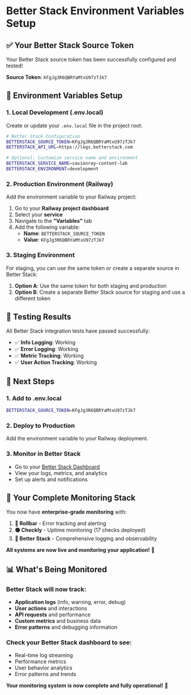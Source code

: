 # Better Stack Environment Variables Setup

## ✅ **Your Better Stack Source Token**

Your Better Stack source token has been successfully configured and tested!

**Source Token**: `KFgJg3R6QBRYaMtxU97zTJk7`

## 🔧 **Environment Variables Setup**

### 1. **Local Development (.env.local)**

Create or update your `.env.local` file in the project root:

```bash
# Better Stack Configuration
BETTERSTACK_SOURCE_TOKEN=KFgJg3R6QBRYaMtxU97zTJk7
BETTERSTACK_API_URL=https://logs.betterstack.com

# Optional: Customize service name and environment
BETTERSTACK_SERVICE_NAME=savionray-content-lab
BETTERSTACK_ENVIRONMENT=development
```

### 2. **Production Environment (Railway)**

Add the environment variable to your Railway project:

1. Go to your **Railway project dashboard**
2. Select your **service**
3. Navigate to the **"Variables"** tab
4. Add the following variable:
   - **Name**: `BETTERSTACK_SOURCE_TOKEN`
   - **Value**: `KFgJg3R6QBRYaMtxU97zTJk7`

### 3. **Staging Environment**

For staging, you can use the same token or create a separate source in Better Stack:

1. **Option A**: Use the same token for both staging and production
2. **Option B**: Create a separate Better Stack source for staging and use a different token

## 🧪 **Testing Results**

All Better Stack integration tests have passed successfully:

- ✅ **Info Logging**: Working
- ✅ **Error Logging**: Working
- ✅ **Metric Tracking**: Working
- ✅ **User Action Tracking**: Working

## 🎯 **Next Steps**

### 1. **Add to .env.local**
```bash
BETTERSTACK_SOURCE_TOKEN=KFgJg3R6QBRYaMtxU97zTJk7
```

### 2. **Deploy to Production**
Add the environment variable to your Railway deployment.

### 3. **Monitor in Better Stack**
- Go to your [Better Stack Dashboard](https://logs.betterstack.com)
- View your logs, metrics, and analytics
- Set up alerts and notifications

## 🚀 **Your Complete Monitoring Stack**

You now have **enterprise-grade monitoring** with:

1. **🔴 Rollbar** - Error tracking and alerting
2. **🟢 Checkly** - Uptime monitoring (17 checks deployed)
3. **🔵 Better Stack** - Comprehensive logging and observability

**All systems are now live and monitoring your application!** 🎉

## 📊 **What's Being Monitored**

### **Better Stack will now track:**
- **Application logs** (info, warning, error, debug)
- **User actions** and interactions
- **API requests** and performance
- **Custom metrics** and business data
- **Error patterns** and debugging information

### **Check your Better Stack dashboard to see:**
- Real-time log streaming
- Performance metrics
- User behavior analytics
- Error patterns and trends

**Your monitoring system is now complete and fully operational!** 🚀

